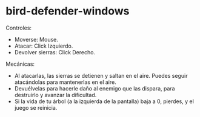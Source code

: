 # bird-defender-windows

Controles:
- Moverse: Mouse.
- Atacar: Click Izquierdo.
- Devolver sierras: Click Derecho.

Mecánicas:
- Al atacarlas, las sierras se detienen y saltan en el aire. Puedes seguir atacándolas para mantenerlas en el aire.
- Devuélvelas para hacerle daño al enemigo que las dispara, para destruirlo y avanzar la dificultad.
- Si la vida de tu árbol (a la izquierda de la pantalla) baja a 0, pierdes, y el juego se reinicia.
